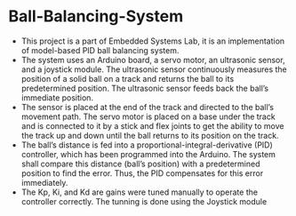 # Ball-Balancing-System
- This project is a part of Embedded Systems Lab, it is an implementation of model-based PID ball balancing system.
- The system uses an Arduino board, a servo motor, an ultrasonic sensor, and a joystick module. The ultrasonic sensor continuously measures the position of a solid ball on a track and returns the ball to its predetermined position. The ultrasonic sensor feeds back the ball’s immediate position.
- The sensor is placed at the end of the track and directed to the ball’s movement path. The servo motor is placed on a base under the track and is connected to it by a stick and flex joints to get the ability to move the track up and down until the ball returns to its position on the track.
- The ball’s distance is fed into a proportional-integral-derivative (PID) controller, which has been programmed into the Arduino. The system shall compare this distance (ball’s position) with a predetermined position to find the error. Thus, the PID compensates for this error immediately.
- The Kp, Ki, and Kd are gains were tuned manually to operate the controller correctly. The tunning is done using the Joystick module
